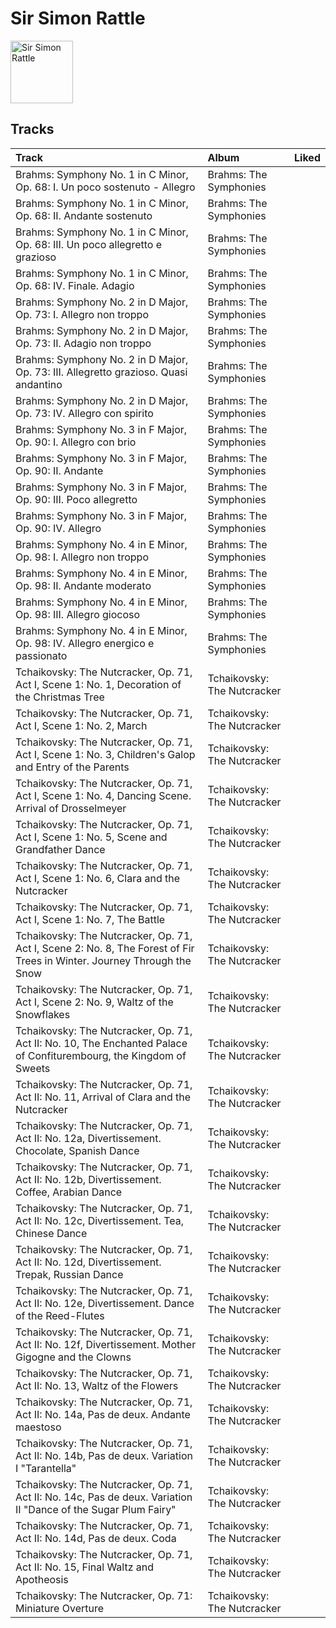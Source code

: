 
# Sir Simon Rattle


<img src="https://i.scdn.co/image/3460fd826c1cc058c4c4134e6c695e00dcf89fa6" alt="Sir Simon Rattle" width="100" />

## Tracks

| Track                                                                                                                   | Album                       | Liked   |
|:------------------------------------------------------------------------------------------------------------------------|:----------------------------|:--------|
| Brahms: Symphony No. 1 in C Minor, Op. 68: I. Un poco sostenuto - Allegro                                               | Brahms: The Symphonies      |         |
| Brahms: Symphony No. 1 in C Minor, Op. 68: II. Andante sostenuto                                                        | Brahms: The Symphonies      |         |
| Brahms: Symphony No. 1 in C Minor, Op. 68: III. Un poco allegretto e grazioso                                           | Brahms: The Symphonies      |         |
| Brahms: Symphony No. 1 in C Minor, Op. 68: IV. Finale. Adagio                                                           | Brahms: The Symphonies      |         |
| Brahms: Symphony No. 2 in D Major, Op. 73: I. Allegro non troppo                                                        | Brahms: The Symphonies      |         |
| Brahms: Symphony No. 2 in D Major, Op. 73: II. Adagio non troppo                                                        | Brahms: The Symphonies      |         |
| Brahms: Symphony No. 2 in D Major, Op. 73: III. Allegretto grazioso. Quasi andantino                                    | Brahms: The Symphonies      |         |
| Brahms: Symphony No. 2 in D Major, Op. 73: IV. Allegro con spirito                                                      | Brahms: The Symphonies      |         |
| Brahms: Symphony No. 3 in F Major, Op. 90: I. Allegro con brio                                                          | Brahms: The Symphonies      |         |
| Brahms: Symphony No. 3 in F Major, Op. 90: II. Andante                                                                  | Brahms: The Symphonies      |         |
| Brahms: Symphony No. 3 in F Major, Op. 90: III. Poco allegretto                                                         | Brahms: The Symphonies      |         |
| Brahms: Symphony No. 3 in F Major, Op. 90: IV. Allegro                                                                  | Brahms: The Symphonies      |         |
| Brahms: Symphony No. 4 in E Minor, Op. 98: I. Allegro non troppo                                                        | Brahms: The Symphonies      |         |
| Brahms: Symphony No. 4 in E Minor, Op. 98: II. Andante moderato                                                         | Brahms: The Symphonies      |         |
| Brahms: Symphony No. 4 in E Minor, Op. 98: III. Allegro giocoso                                                         | Brahms: The Symphonies      |         |
| Brahms: Symphony No. 4 in E Minor, Op. 98: IV. Allegro energico e passionato                                            | Brahms: The Symphonies      |         |
| Tchaikovsky: The Nutcracker, Op. 71, Act I, Scene 1: No. 1, Decoration of the Christmas Tree                            | Tchaikovsky: The Nutcracker |         |
| Tchaikovsky: The Nutcracker, Op. 71, Act I, Scene 1: No. 2, March                                                       | Tchaikovsky: The Nutcracker |         |
| Tchaikovsky: The Nutcracker, Op. 71, Act I, Scene 1: No. 3, Children's Galop and Entry of the Parents                   | Tchaikovsky: The Nutcracker |         |
| Tchaikovsky: The Nutcracker, Op. 71, Act I, Scene 1: No. 4, Dancing Scene. Arrival of Drosselmeyer                      | Tchaikovsky: The Nutcracker |         |
| Tchaikovsky: The Nutcracker, Op. 71, Act I, Scene 1: No. 5, Scene and Grandfather Dance                                 | Tchaikovsky: The Nutcracker |         |
| Tchaikovsky: The Nutcracker, Op. 71, Act I, Scene 1: No. 6, Clara and the Nutcracker                                    | Tchaikovsky: The Nutcracker |         |
| Tchaikovsky: The Nutcracker, Op. 71, Act I, Scene 1: No. 7, The Battle                                                  | Tchaikovsky: The Nutcracker |         |
| Tchaikovsky: The Nutcracker, Op. 71, Act I, Scene 2: No. 8, The Forest of Fir Trees in Winter. Journey Through the Snow | Tchaikovsky: The Nutcracker |         |
| Tchaikovsky: The Nutcracker, Op. 71, Act I, Scene 2: No. 9, Waltz of the Snowflakes                                     | Tchaikovsky: The Nutcracker |         |
| Tchaikovsky: The Nutcracker, Op. 71, Act II: No. 10, The Enchanted Palace of Confiturembourg, the Kingdom of Sweets     | Tchaikovsky: The Nutcracker |         |
| Tchaikovsky: The Nutcracker, Op. 71, Act II: No. 11, Arrival of Clara and the Nutcracker                                | Tchaikovsky: The Nutcracker |         |
| Tchaikovsky: The Nutcracker, Op. 71, Act II: No. 12a, Divertissement. Chocolate, Spanish Dance                          | Tchaikovsky: The Nutcracker |         |
| Tchaikovsky: The Nutcracker, Op. 71, Act II: No. 12b, Divertissement. Coffee, Arabian Dance                             | Tchaikovsky: The Nutcracker |         |
| Tchaikovsky: The Nutcracker, Op. 71, Act II: No. 12c, Divertissement. Tea, Chinese Dance                                | Tchaikovsky: The Nutcracker |         |
| Tchaikovsky: The Nutcracker, Op. 71, Act II: No. 12d, Divertissement. Trepak, Russian Dance                             | Tchaikovsky: The Nutcracker |         |
| Tchaikovsky: The Nutcracker, Op. 71, Act II: No. 12e, Divertissement. Dance of the Reed-Flutes                          | Tchaikovsky: The Nutcracker |         |
| Tchaikovsky: The Nutcracker, Op. 71, Act II: No. 12f, Divertissement. Mother Gigogne and the Clowns                     | Tchaikovsky: The Nutcracker |         |
| Tchaikovsky: The Nutcracker, Op. 71, Act II: No. 13, Waltz of the Flowers                                               | Tchaikovsky: The Nutcracker |         |
| Tchaikovsky: The Nutcracker, Op. 71, Act II: No. 14a, Pas de deux. Andante maestoso                                     | Tchaikovsky: The Nutcracker |         |
| Tchaikovsky: The Nutcracker, Op. 71, Act II: No. 14b, Pas de deux. Variation I "Tarantella"                             | Tchaikovsky: The Nutcracker |         |
| Tchaikovsky: The Nutcracker, Op. 71, Act II: No. 14c, Pas de deux. Variation II "Dance of the Sugar Plum Fairy"         | Tchaikovsky: The Nutcracker |         |
| Tchaikovsky: The Nutcracker, Op. 71, Act II: No. 14d, Pas de deux. Coda                                                 | Tchaikovsky: The Nutcracker |         |
| Tchaikovsky: The Nutcracker, Op. 71, Act II: No. 15, Final Waltz and Apotheosis                                         | Tchaikovsky: The Nutcracker |         |
| Tchaikovsky: The Nutcracker, Op. 71: Miniature Overture                                                                 | Tchaikovsky: The Nutcracker |         |